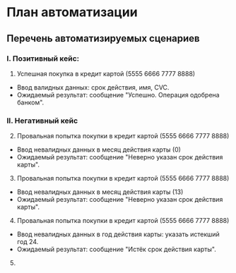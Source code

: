 # План автоматизации

## Перечень автоматизируемых сценариев

### I. Позитивный кейс:
1. Успешная покупка в кредит картой (5555 6666 7777 8888)
- Ввод валидных данных: срок действия, имя, CVC.
- Ожидаемый результат: сообщение "Успешно. Операция одобрена банком".

### II. Негативный кейс
2. Провальная попытка покупки в кредит картой (5555 6666 7777 8888)
- Ввод невалидных данных в месяц действия карты (0)
- Ожидаемый результат: сообщение "Неверно указан срок действия карты".
3. Провальная попытка покупки в кредит картой (5555 6666 7777 8888)
- Ввод невалидных данных в месяц действия карты (13)
- Ожидаемый результат: сообщение "Неверно указан срок действия карты".
4. Провальная попытка покупки в кредит картой (5555 6666 7777 8888)
- Ввод невалидных данных в год действия карты: указать истекший год 24.
- Ожидаемый результат: сообщение "Истёк срок действия карты".
5. 
